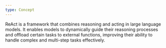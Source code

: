 ```yaml
---
type: Concept
---
```


ReAct is a framework that combines reasoning and acting in large language models. It enables models to dynamically guide their reasoning processes and offload certain tasks to external functions, improving their ability to handle complex and multi-step tasks effectively.